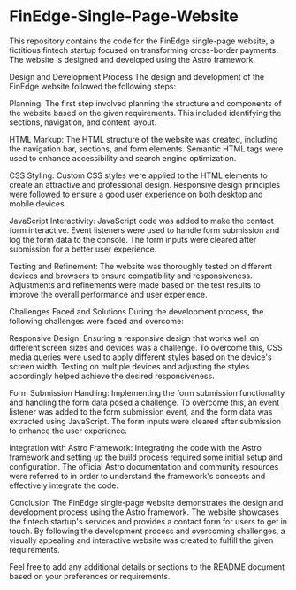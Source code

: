 # FinEdge-Single-Page-Website
This repository contains the code for the FinEdge single-page website, a fictitious fintech startup focused on transforming cross-border payments. The website is designed and developed using the Astro framework.

Design and Development Process
The design and development of the FinEdge website followed the following steps:

Planning: The first step involved planning the structure and components of the website based on the given requirements. This included identifying the sections, navigation, and content layout.

HTML Markup: The HTML structure of the website was created, including the navigation bar, sections, and form elements. Semantic HTML tags were used to enhance accessibility and search engine optimization.

CSS Styling: Custom CSS styles were applied to the HTML elements to create an attractive and professional design. Responsive design principles were followed to ensure a good user experience on both desktop and mobile devices.

JavaScript Interactivity: JavaScript code was added to make the contact form interactive. Event listeners were used to handle form submission and log the form data to the console. The form inputs were cleared after submission for a better user experience.

Testing and Refinement: The website was thoroughly tested on different devices and browsers to ensure compatibility and responsiveness. Adjustments and refinements were made based on the test results to improve the overall performance and user experience.

Challenges Faced and Solutions
During the development process, the following challenges were faced and overcome:

Responsive Design: Ensuring a responsive design that works well on different screen sizes and devices was a challenge. To overcome this, CSS media queries were used to apply different styles based on the device's screen width. Testing on multiple devices and adjusting the styles accordingly helped achieve the desired responsiveness.

Form Submission Handling: Implementing the form submission functionality and handling the form data posed a challenge. To overcome this, an event listener was added to the form submission event, and the form data was extracted using JavaScript. The form inputs were cleared after submission to enhance the user experience.

Integration with Astro Framework: Integrating the code with the Astro framework and setting up the build process required some initial setup and configuration. The official Astro documentation and community resources were referred to in order to understand the framework's concepts and effectively integrate the code.

Conclusion
The FinEdge single-page website demonstrates the design and development process using the Astro framework. The website showcases the fintech startup's services and provides a contact form for users to get in touch. By following the development process and overcoming challenges, a visually appealing and interactive website was created to fulfill the given requirements.

Feel free to add any additional details or sections to the README document based on your preferences or requirements.
